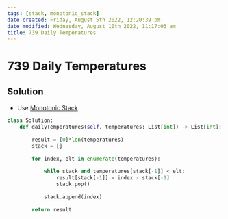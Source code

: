 ```yaml
---
tags: [stack, monotonic_stack]
date created: Friday, August 5th 2022, 12:20:39 pm
date modified: Wednesday, August 10th 2022, 11:17:03 am
title: 739 Daily Temperatures
---
```


# 739 Daily Temperatures

## Solution

- Use [Monotonic Stack](Monotonic%20Stack.md)

```python
class Solution:
    def dailyTemperatures(self, temperatures: List[int]) -> List[int]:
        
        result = [0]*len(temperatures)
        stack = []
        
        for index, elt in enumerate(temperatures):
            
            while stack and temperatures[stack[-1]] < elt:
                result[stack[-1]] = index - stack[-1]
                stack.pop()
            
            stack.append(index)
        
        return result
```
